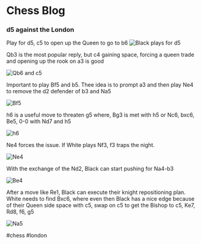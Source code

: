 # Chess Blog

### d5 against the London
Play for d5, c5 to open up the Queen to go to b6
![Black plays for d5](images/d5Setup.png)

Qb3 is the most popular reply, but c4 gaining space, forcing a queen trade and opening up the rook on a3 is good

![Qb6 and c5](images/Qb6AndC5.png)

Important to play Bf5 and b5. Thee idea is to prompt a3 and then play Ne4 to remove the d2 defender of b3 and Na5

![Bf5](images/excangeA3B5.png)

h6 is a useful move to threaten g5 where, Bg3 is met with h5 or Nc6, bxc6, Be5, 0-0 with Nd7 and h5

![h6](images/h6.png)

Ne4 forces the issue. If White plays Nf3, f3 traps the night.

![Ne4](images/Ne4.png)

With the exchange of the Nd2, Black can start pushing for Na4-b3

![Be4](images/Be4.png)

After a move like Re1, Black can execute their knight repositioning plan. White needs to find Bxc6, where even then Black has a nice edge because of their Queen side space with c5, swap on c5 to get the Bishop to c5, Ke7, Rd8, f6, g5

![Na5](images/Na5.png)


#chess #london
